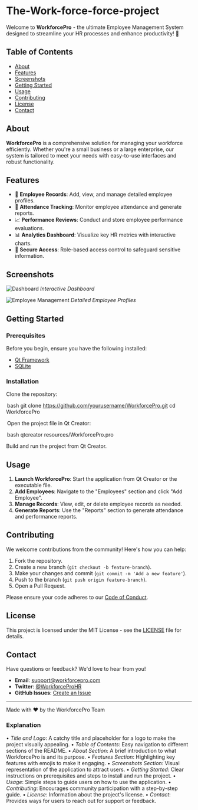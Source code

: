 # The-Work-force-force-project
Welcome to **WorkforcePro** - the ultimate Employee Management System designed to streamline your HR processes and enhance productivity! 🚀

## Table of Contents

- [About](#about)
- [Features](#features)
- [Screenshots](#screenshots)
- [Getting Started](#getting-started)
- [Usage](#usage)
- [Contributing](#contributing)
- [License](#license)
- [Contact](#contact)

## About

**WorkforcePro** is a comprehensive solution for managing your workforce efficiently. Whether you're a small business or a large enterprise, our system is tailored to meet your needs with easy-to-use interfaces and robust functionality.

## Features

- 📝 **Employee Records**: Add, view, and manage detailed employee profiles.
- 📅 **Attendance Tracking**: Monitor employee attendance and generate reports.
- 📈 **Performance Reviews**: Conduct and store employee performance evaluations.
- 📊 **Analytics Dashboard**: Visualize key HR metrics with interactive charts.
- 🔐 **Secure Access**: Role-based access control to safeguard sensitive information.

## Screenshots

![Dashboard](https://via.placeholder.com/600x400)
*Interactive Dashboard*

![Employee Management](https://via.placeholder.com/600x400)
*Detailed Employee Profiles*

## Getting Started

### Prerequisites

Before you begin, ensure you have the following installed:

- [Qt Framework](https://www.qt.io/download)
- [SQLite](https://www.sqlite.org/download.html)

### Installation

Clone the repository:

 ⁠bash
git clone https://github.com/yourusername/WorkforcePro.git
cd WorkforcePro


⁠ Open the project file in Qt Creator:

 ⁠bash
qtcreator resources/WorkforcePro.pro


Build and run the project from Qt Creator.

## Usage

1. **Launch WorkforcePro**: Start the application from Qt Creator or the executable file.
2. **Add Employees**: Navigate to the "Employees" section and click "Add Employee".
3. **Manage Records**: View, edit, or delete employee records as needed.
4. **Generate Reports**: Use the "Reports" section to generate attendance and performance reports.

## Contributing

We welcome contributions from the community! Here's how you can help:

1. Fork the repository.
2. Create a new branch (`git checkout -b feature-branch`).
3. Make your changes and commit (`git commit -m 'Add a new feature'`).
4. Push to the branch (`git push origin feature-branch`).
5. Open a Pull Request.

Please ensure your code adheres to our [Code of Conduct](CODE_OF_CONDUCT.md).

## License

This project is licensed under the MIT License - see the [LICENSE](LICENSE) file for details.

## Contact

Have questions or feedback? We'd love to hear from you!

- **Email**: support@workforcepro.com
- **Twitter**: [@WorkforceProHR](https://twitter.com/WorkforceProHR)
- **GitHub Issues**: [Create an Issue](https://github.com/yourusername/WorkforcePro/issues)

---

Made with ❤️ by the WorkforcePro Team


### Explanation

•⁠  ⁠*Title and Logo*: A catchy title and placeholder for a logo to make the project visually appealing.
•⁠  ⁠*Table of Contents*: Easy navigation to different sections of the README.
•⁠  ⁠*About Section*: A brief introduction to what WorkforcePro is and its purpose.
•⁠  ⁠*Features Section*: Highlighting key features with emojis to make it engaging.
•⁠  ⁠*Screenshots Section*: Visual representation of the application to attract users.
•⁠  ⁠*Getting Started*: Clear instructions on prerequisites and steps to install and run the project.
•⁠  ⁠*Usage*: Simple steps to guide users on how to use the application.
•⁠  ⁠*Contributing*: Encourages community participation with a step-by-step guide.
•⁠  ⁠*License*: Information about the project's license.
•⁠  ⁠*Contact*: Provides ways for users to reach out for support or feedback.
